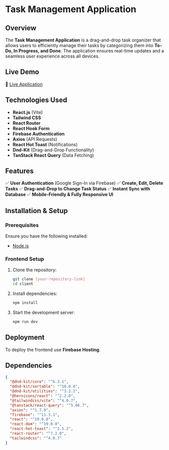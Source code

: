 # Task Management Application

## Overview

The **Task Management Application** is a drag-and-drop task organizer that allows users to efficiently manage their tasks by categorizing them into **To-Do, In Progress, and Done**. The application ensures real-time updates and a seamless user experience across all devices.

## Live Demo

🔗 [Live Application](#) 

## Technologies Used

- **React.js** (Vite)
- **Tailwind CSS**
- **React Router**
- **React Hook Form**
- **Firebase Authentication**
- **Axios** (API Requests)
- **React Hot Toast** (Notifications)
- **Dnd-Kit** (Drag-and-Drop Functionality)
- **TanStack React Query** (Data Fetching)

## Features

✅ **User Authentication** (Google Sign-In via Firebase)
✅ **Create, Edit, Delete Tasks**
✅ **Drag-and-Drop to Change Task Status**
✅ **Instant Sync with Database**
✅ **Mobile-Friendly & Fully Responsive UI**

## Installation & Setup

### Prerequisites

Ensure you have the following installed:

- [Node.js](https://nodejs.org/)

### Frontend Setup

1. Clone the repository:

   ```sh
   git clone [your-repository-link]
   cd client
   ```

2. Install dependencies:

   ```sh
   npm install
   ```

3. Start the development server:

   ```sh
   npm run dev
   ```

## Deployment

To deploy the frontend use **Firebase Hosting**.

## Dependencies

```json
{
  "@dnd-kit/core": "^6.3.1",
  "@dnd-kit/sortable": "^10.0.0",
  "@dnd-kit/utilities": "^3.2.2",
  "@heroicons/react": "^2.2.0",
  "@tailwindcss/vite": "^4.0.7",
  "@tanstack/react-query": "^5.66.7",
  "axios": "^1.7.9",
  "firebase": "^11.3.1",
  "react": "^19.0.0",
  "react-dom": "^19.0.0",
  "react-hot-toast": "^2.5.2",
  "react-router": "^7.2.0",
  "tailwindcss": "^4.0.7"
}
```

